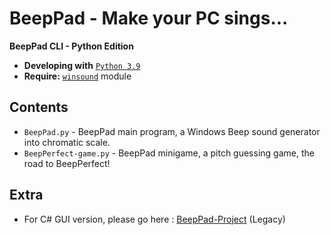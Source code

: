 # BeepPad - Make your PC sings...
**BeepPad CLI - Python Edition**

- **Developing with** [`Python 3.9`](https://www.python.org/downloads/release/python-390/)
- **Require:** [`winsound`](https://docs.python.org/3/library/winsound.html) module

## Contents
- `BeepPad.py` - BeepPad main program, a Windows Beep sound generator into chromatic scale.
- `BeepPerfect-game.py` - BeepPad minigame, a pitch guessing game, the road to BeepPerfect!

## Extra
- For C# GUI version, please go here : [BeepPad-Project](https://github.com/richeyphu/BeepPad-Project/) (Legacy)
